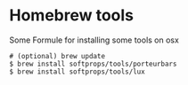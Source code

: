 # Homebrew tools

Some Formule for installing some tools on osx

```
# (optional) brew update
$ brew install softprops/tools/porteurbars
$ brew install softprops/tools/lux
```
